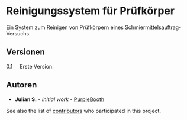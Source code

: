 # Reinigungssystem für Prüfkörper

Ein System zum Reinigen von Prüfkörpern eines Schmiermittelsauftrag-Versuchs. 

## Versionen

0.1 &nbsp;&nbsp;&nbsp;&nbsp;Erste Version.

## Autoren

* **Julian S.** - *Initial work* - [PurpleBooth](https://github.com/PurpleBooth)

See also the list of [contributors](https://github.com/your/project/contributors) who participated in this project.

